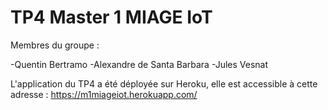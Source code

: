 # TP4 Master 1 MIAGE IoT

Membres du groupe : 

-Quentin Bertramo
-Alexandre de Santa Barbara
-Jules Vesnat

L'application du TP4 a été déployée sur Heroku, elle est accessible à cette adresse : https://m1miageiot.herokuapp.com/


